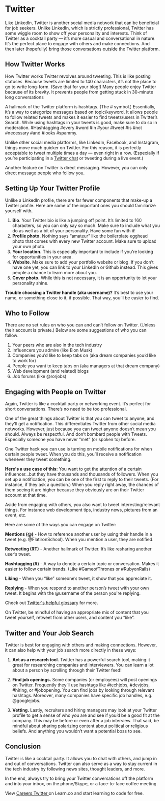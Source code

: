# Twitter

Like LinkedIn, Twitter is another social media network that can be beneficial for job seekers. Unlike LinkedIn, which is strictly professional, Twitter has some wiggle room to show off your personality and interests. Think of Twitter as a cocktail party — it’s more casual and conversational in nature. It’s the perfect place to engage with others and make connections. And then later (hopefully) bring those conversations outside the Twitter platform.

## How Twitter Works 

How Twitter works 
Twitter revolves around tweeting. This is like posting statuses. Because tweets are limited to 140 characters, it’s not the place to go to write long-form. (Save that for your blog!) Many people enjoy Twitter because of its brevity. It prevents people from getting stuck in 30-minute long conversations 

A hallmark of the Twitter platform is hashtags. (The # symbol.) Essentially, it’s a way to categorize messages based on topic/keyword. It allows people to follow related tweets and makes it easier to find tweets/users in Twitter’s Search. While using hashtags in your tweets is good, make sure to do so in moderation. #Hashtagging #every #word #in #your #tweet #is #not #necessary #and #looks #spammy.

Unlike other social media platforms, like LinkedIn, Facebook, and Instagram, things move much quicker on Twitter. For this reason, it is perfectly acceptable to tweet multiple times a day — even right in a row. (Especially if you’re participating in a [Twitter chat](https://blog.bufferapp.com/twitter-chat-101) or tweeting during a live event.) 

Another feature on Twitter is direct messaging. However, you can only direct message people who follow you. 

## Setting Up Your Twitter Profile 

Unlike a LinkedIn profile, there are far fewer components that make-up a Twitter profile. Here are some of the important ones you should familiarize yourself with.

1. **Bio.** Your Twitter bio is like a jumping off point. It’s limited to 160 characters, so you can only say so much. Make sure to include what you do as well as a bit of your personality. Have some fun with it! 
2. **Profile photo.** Nothing says “amateur” like the boilerplate egghead photo that comes with every new Twitter account. Make sure to upload your own photo.
3. **Your location.** This is especially important to include if you're looking for opportunities in your area. 
4. **Website.** Make sure to add your portfolio website or blog. If you don’t have one yet, you can link to your LinkedIn or Github instead. This gives people a chance to learn more about you.
5. **Cover photo.** While this is not necessary, it is an opportunity to let your personality shine.


**Trouble choosing a Twitter handle (aka username)?** It’s best to use your name, or something close to it, if possible. That way, you’ll be easier to find. 

## Who to Follow

There are no set rules on who you can and can’t follow on Twitter. (Unless their account is private.) Below are some suggestions of who you can follow: 

1. Your peers who are also in the tech industry
2. Influencers you admire (like Elon Musk) 
3. Companies you’d like to keep tabs on (aka dream companies you’d like to work for) 
4. People you want to keep tabs on (aka managers at that dream company)
5. Web development (and related) blogs 
6. Job forums (like @rorjobs)


## Engaging with People on Twitter

Again, Twitter is like a cocktail party or networking event. It’s perfect for short conversations. There’s no need to be too professional.

One of the great things about Twitter is that you can tweet to anyone, and they’ll get a notification. This differentiates Twitter from other social media networks. However, just because you can tweet anyone doesn’t mean you should. Always be respectful. And don’t bombard people with Tweets. Especially someone you have never “met” (or spoken to) before. 

One Twitter hack you can use is turning on mobile notifications for when certain people tweet. When you do this, you’ll receive a notification whenever they tweet something.

**Here's a use case of this:** You want to get the attention of a certain influencer...but they have thousands and thousands of followers. When you set up a notification, you can be one of the first to reply to their tweets. (For instance, if they ask a question.) When you reply right away, the chances of them seeing it are higher because they obviously are on their Twitter account at that time. 

Aside from engaging with others, you also want to tweet interesting/relevant things. For instance web development tips, industry news, pictures from an event, etc.

Here are some of the ways you can engage on Twitter: 

**Mentions (@)** - How to reference another user by using their handle in a tweet (e.g. @FlatironSchool). When you mention a user, they are notified.  

**Retweeting (RT)** - Another hallmark of Twitter. It’s like resharing another user’s tweet. 

**Hashtagging (#)** - A way to denote a certain topic or conversation. Makes it easier to follow certain trends. (Like #GameofThrones or #RubyonRails)

**Liking** - When you “like” someone’s tweet, it show that you appreciate it.

**Replying** - When you respond to another person’s tweet with your own tweet. It begins with the @username of the person you're replying.

Check out [Twitter's helpful glossary](https://support.twitter.com/articles/166337) for more.

On Twitter, be mindful of having an appropriate mix of content that you tweet yourself, retweet from other users, and content you “like”.  

## Twitter and Your Job Search 

Twitter is best for engaging with others and making connections. However, it can also help with your job search more directly in these ways: 

1. **Act as a research tool.** Twitter has a powerful search tool, making it great for researching companies and interviewers. You can learn a lot about a person by scrolling through their Twitter feed! 

2. **Find job openings.** Some companies (or employees) will post openings on Twitter. Frequently they’ll use hashtags like #techjobs, #devjobs, #hiring, or #jobopening. You can find jobs by looking through relevant hashtags. Moreover, many companies have specific job handles, e.g. @googlejobs. 

3. **Vetting.** Lastly, recruiters and hiring managers may look at your Twitter profile to get a sense of who you are and see if you’d be a good fit at the company. This may be before or even after a job interview. That said, be mindful about sharing polarizing content about political or religious beliefs. And anything you wouldn’t want a potential boss to see. 


## Conclusion 

Twitter is like a cocktail party. It allows you to chat with others, and jump in and out of conversations. Twitter can also serve as a way to stay current in the tech industry by following news sites, thought leaders, and more. 

In the end, always try to bring your Twitter conversations off the platform and into your inbox, on the phone/Skype, or a face-to-face coffee meeting. 


<p data-visibility='hidden'>View <a href='https://learn.co/lessons/careers-twitter'>Careers Twitter </a> on Learn.co and start learning to code for free.</p>
